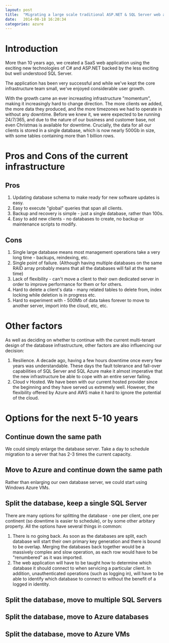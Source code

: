 ```yaml
---
layout: post
title:  "Migrating a large scale traditional ASP.NET & SQL Server web application to Azure"
date:   2014-08-18 16:20:34
categories: azure
---
```

# Introduction

More than 10 years ago, we created a SaaS web application using the exciting new technologies of C# and ASP.NET
backed by the less exciting but well understood SQL Server.

The application has been very successful and while we've kept the core infrastructure team small, we've enjoyed
considerable user growth.

With the growth came an ever increasting infrastructure "momentum", making it increasingly hard to change direction.
The more clients we added, the more data they produced, and the more timezones we had to operate in without any downtime.
Before we knew it, we were expected to be running 24/7/365, and due to the nature of our business and customer base, not even
Christmas is available for downtime. Crucially, the data for all our clients is stored in a single database, which is now
nearly 500Gb in size, with some tables containing more than 1 billion rows.

# Pros and Cons of the current infrastructure

## Pros

1. Updating database schema to make ready for new software updates is easy.  
1. Easy to execute "global" queries that span all clients.  
1. Backup and recovery is simple - just a single database, rather than 100s.  
1. Easy to add new clients - no databases to create, no backup or maintenance scripts to modify.  

## Cons

1. Single large database means most management operations take a very long time - backups, reindexing, etc.
1. Single point of failure. (Although having multiple databases on the same RAID array probably means that all the
databases will fail at the same time)
1. Lack of flexibility - can't move a client to their own dedicated server in order to improve performance for them or
for others.
1. Hard to delete a client's data - many related tables to delete from, index locking while deletion is in progress etc.
1. Hard to experiment with - 500Mb of data takes forever to move to another server, import into the cloud, etc, etc.

# Other factors
As well as deciding on whether to continue with the current multi-tenant design of the database infrastructure, other
factors are also influencing our decision:

1. Resilience. A decade ago, having a few hours downtime once every few years was understandable. These days the fault
tolerance and fall-over capabilities of SQL Server and SQL Azure make it almost imperative that the new infrastructure
be able to cope with an entire server failing.
1. Cloud v Hosted. We have been with our current hosted provider since the beginning and they have served us extremely
well. However, the flexibility offered by Azure and AWS make it hard to ignore the potential of the cloud.


# Options for the next 5-10 years

## Continue down the same path
We could simply enlarge the database server. Take a day to schedule migration to a server that has 2-3 times the current capacity.

## Move to Azure and continue down the same path
Rather than enlarging our own database server, we could start using Windows Azure VMs.

## Split the database, keep a single SQL Server
There are many options for splitting the database - one per client, one per continent (so downtime is easier to schedule), or by some
other arbitary property. All the options have several things in common:

1. There is no going back. As soon as the databases are split, each database will start their own primary key generation and there
is bound to be overlap. Merging the databases back together would be a massively complex and slow operation, as each row would have
to be "renumbered" as it was imported.
1. The web application will have to be taught how to determine which database it should connect to when servicing a particular client.
In addition, unauthenticated operations (such as logging in), will have to be able to identify which database to connect to without
the benefit of a logged in identity.

## Split the database, move to multiple SQL Servers

## Split the database, move to Azure databases

## Split the database, move to Azure VMs

